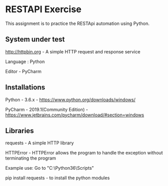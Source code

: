 # RESTAPI Exercise

This assignment is to practice the RESTApi automation using Python.

## System under test

http://httpbin.org - A simple HTTP request and response service

Language : Python

Editor - PyCharm

## Installations

Python - 3.6.x - https://www.python.org/downloads/windows/

PyCharm - 2019.1(Community Edition) -https://www.jetbrains.com/pycharm/download/#section=windows


## Libraries

requests - A simple HTTP library

HTTPError - HTTPError allows the program to handle the exception without terminating the program

Example use: Go to "C:\Python36\Scripts"

pip install requests -  to install the python modules

